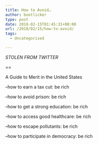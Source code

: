 ```yaml
---
title: How to Avoid…
author: bootlicker
type: post
date: 2018-02-15T01:45:31+00:00
url: /2018/02/15/how-to-avoid/
tags:
  - Uncategorised

---
```

_STOLEN FROM TWITTER_

==

A Guide to Merit in the United States

&#8211;how to earn a tax cut: be rich

&#8211;how to avoid prison: be rich

&#8211;how to get a strong education: be rich

&#8211;how to access good healthcare: be rich

&#8211;how to escape pollutants: be rich

&#8211;how to participate in democracy: be rich
